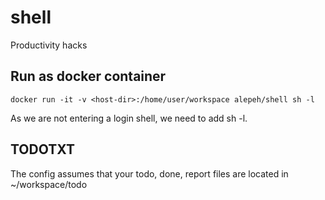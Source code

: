 # shell
Productivity hacks

## Run as docker container
```
docker run -it -v <host-dir>:/home/user/workspace alepeh/shell sh -l
```
As we are not entering a login shell, we need to add sh -l.

## TODOTXT
The config assumes that your todo, done, report files are located in ~/workspace/todo
